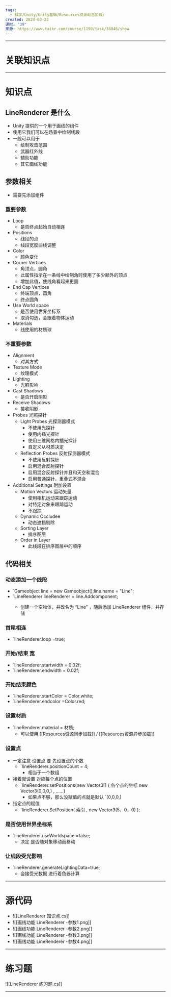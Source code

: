 ```yaml
---
tags:
  - 科学/Unity/Unity基础/Resources资源动态加载/
created: 2024-03-23
课时: "39"
来源: https://www.taikr.com/course/1190/task/38846/show
---
```


---
# 关联知识点



---
# 知识点

## LineRenderer 是什么

- Unity 提供的一个用于画线的组件
- 使用它我们可以在场景中绘制线段
- 一般可以用于
	- 绘制攻击范围
	- 武器红外线
	- 辅助功能
	- 其它画线功能
## 参数相关

- 需要先添加组件
### 重要参数

- Loop
	- 是否终点起始自动相连
- Positions
	- 线段的点
	- 线段宽度曲线调整
- Color
	- 颜色变化
- Corner Vertices
	- 角顶点，圆角
	- 此属性指示在一条线中绘制角时使用了多少额外的顶点
	- 增加此值，使线角看起来更圆
- End Cap Vertices
	- 终端顶点，圆角
	- 终点圆角
- Use World space
	- 是否使用世界坐标系
	- 取消勾选，会跟着物体运动
- Materials
	- 线使用的材质球
### 不重要参数

- Alignment
	- 对其方式
- Texture Mode
	- 纹理模式
- Lighting
	- 光照影响
- Cast Shadows
	- 是否开启阴影
- Receive Shadows
	- 接收阴影
- Probes 光照探针
	- Light Probes 光探测器模式
		- 不使用光探针
		- 使用内插光探针
		- 使用三维网格内插光探针
		- 自定义从材质决定
	- Reflection Probes 反射探测器模式
		- 不使用反射探针
		- 启用混合反射探针
		- 启用混合反射探针并且和天空和混合
		- 启用普通探针，重叠式不混合
- Additional Settings 附加设置
	- Motion Vectors 运动矢量
		- 使用相机运动来跟踪运动
		- 对特定对象来跟踪运动
		- 不跟踪
	- Dynamic Occludee 
		- 动态遮挡剔除
	- Sorting Layer 
		- 排序图层
	- Order in Layer 
		- 此线段在排序图层中的顺序
## 代码相关

### 动态添加一个线段

- `Gameobject line = new Gameobject();line.name = "Line";
- `LineRenderer lineRenderer = line.Addcomponent<LineRenderer>;
	- 创建一个空物体，并改名为 “Line” ，随后添加 LineRenderer 组件，并存储
### 首尾相连

- `lineRenderer.loop =true;
### 开始/结束 宽

- `lineRenderer.startwidth = 0.02f;
- `lineRenderer.endwidth = 0.02f;
### 开始结束颜色

- `lineRenderer.startColor = Color.white;
- `lineRenderer.endcolor =Color.red;
### 设置材质

- `lineRenderer.material = 材质;
	- 可以使用 [[Resources资源同步加载]] / [[Resources资源异步加载]]
### 设置点

- 一定注意 设置点 要 先设置点的个数
	- `lineRenderer.positionCount = 4;
		- 相当于一个数组
- 接着就设置 对应每个点的位置
	- `lineRenderer.setPositions(new Vector3[] { 各个点的坐标 new Vector3(0,0,0,) , ……}
		- 如果点不够，那么没赋值的点就是默认 `(0,0,0,)
- 指定点的赋值
	- `lineRenderer.SetPosition( 索引 , new Vector3(5，0，0) );
### 是否使用世界坐标系

- `lineRenderer.useWorldspace =false;
	-  决定 是否随对象移动而移动
### 让线段受光影响

- `lineRenderer.generateLightingData=true;
	- 会接受光数据 进行着色器计算

---
# 源代码

- ![[LineRenderer 知识点.cs]]
- ![[画线功能 LineRenderer -参数1.png]]
- ![[画线功能 LineRenderer -参数2.png]]
- ![[画线功能 LineRenderer -参数3.png]]
- ![[画线功能 LineRenderer -参数4.png]]


---
# 练习题

![[LineRenderer 练习题.cs]]

---




